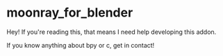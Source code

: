 # moonray_for_blender

Hey! If you're reading this, that means I need help developing this addon.

If you know anything about bpy or c, get in contact!

